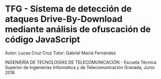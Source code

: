 # TFG - Sistema de detección de ataques Drive-By-Download mediante análisis de ofuscación de código JavaScript

Autor: Lucas Cruz Cruz
Tutor: Gabriel Maciá Fernández

INGENIERÍA DE TECNOLOGÍAS DE TELECOMUNICACIÓN - Escuela Técnica Superior de Ingenierías Informática y de Telecomunicación
Granada, Junio 2016
